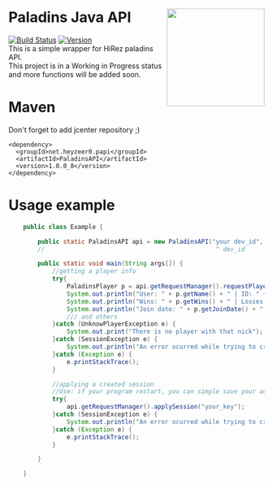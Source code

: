 # Paladins Java API <img align="right" src="https://hzweb.hi-rezgame.net/paladins-web/wp-content/uploads/2016/06/cropped-2016-06-03-192x192.png" height="192" width="192">
[![Build Status](http://ci.heyzeer0.cf/buildStatus/icon?job=Paladins%20Java%20API)](http://ci.heyzeer0.cf/job/Paladins%20Java%20API/) [![Version](https://api.bintray.com/packages/heyzeer0/maven/Paladins-Java-API/images/download.svg)]()</br>
This is a simple wrapper for HiRez paladins API.</br>
This project is in a Working in Progress status and more functions will be added soon.

Maven
========
Don't forget to add jcenter repository ;)
```maven
<dependency>
  <groupId>net.heyzeer0.papi</groupId>
  <artifactId>PaladinsAPI</artifactId>
  <version>1.0.0_8</version>
</dependency>
```


Usage example
========
```java
    public class Example {

        public static PaladinsAPI api = new PaladinsAPI("your dev_id", "your_dev_key", Platform.PC);
        //                                               ^ dev_id       ^ dev_key      ^ Platform#PC/XBOX/PS4

        public static void main(String args[]) {
            //getting a player info
            try{
                PaladinsPlayer p = api.getRequestManager().requestPlayer("HeyZeer0");
                System.out.println("User: " + p.getName() + " | ID: " + p.getID() + " | Level: " + p.getLevel());
                System.out.println("Wins: " + p.getWins() + " | Losses: " + p.getLosses() + " | Leaves: " + p.getLeaves());
                System.out.println("Join date: " + p.getJoinDate() + " | Last login: " + p.getLastLogin());
                /// and others
            }catch (UnknowPlayerException e) {
                System.out.print("There is no player with that nick");
            }catch (SessionException e) {
                System.out.println("An error ocurred while trying to create the session: " + e.getLocalizedMessage());
            }catch (Exception e) {
                e.printStackTrace();
            }

            //applying a created session
            //Use: if your program restart, you can simple save your actual key and use it when restarts, respecting the 15m time limit
            try{
                api.getRequestManager().applySession("your_key");
            }catch (SessionException e) {
                System.out.println("An error ocurred while trying to create the session: " + e.getLocalizedMessage());
            }catch (Exception e) {
                e.printStackTrace();
            }

        }

    }
```
